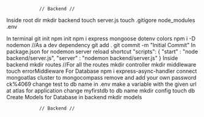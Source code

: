                 // Backend //
Inside root dir
        mkdir backend touch server.js
        touch .gitigore node_modules .env

In terminal
        git init
        npm init
        npm i express mongoose dotenv colors
        npm i -D nodemon //As a dev dependency
        git add .
        git commit -m "Initial Commit"
In package.json for nodemon server reload shortcut
        "scripts": {
                "start" : "node backend/server.js",
                "server" : "nodemon backend/server.js"
        }
Inside backend
        mkdir routes //For all the routes
        mkdir controller 
        mkdir middleware touch errorMiddleware
For Database
        npm i express-async-handler
        connect mongoatlas cluster to mongocompass
        remove <password> and add your own password ck%4069 change test to db name
        in .env make a variable with the given url at atlas for application change myfirstdb to db name
        mkdir config touch db
Create Models for Database
        in backend mkdir models

                // Backend //


